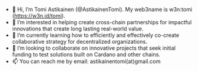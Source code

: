 - 👋 Hi, I’m Tomi Astikainen (@AstikainenTomi). My web3name is w3n:tomi (https://w3n.id/tomi).
- 👀 I’m interested in helping create cross-chain partnerships for impactful innovations that create long lasting real-world value.
- 🌱 I’m currently learning how to efficiently and effectively co-create collaborative strategy for decentralized organizations. 
- 💞️ I’m looking to collaborate on innovative projects that seek initial funding to test solutions built on Cardano and other chains.
- 📫 You can reach me by email: astikainentomi(at)gmail.com


<!---
AstikainenTomi/AstikainenTomi is a ✨ special ✨ repository because its `README.md` (this file) appears on your GitHub profile.
You can click the Preview link to take a look at your changes.
--->
